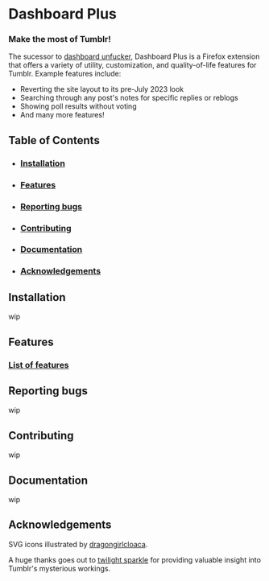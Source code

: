 # Dashboard Plus

### Make the most of Tumblr!

The sucessor to [dashboard unfucker](https://github.com/enchanted-sword/dashboard-unfucker), Dashboard Plus is a Firefox extension that offers a variety of utility, customization, and quality-of-life features for Tumblr.
Example features include:
- Reverting the site layout to its pre-July 2023 look
- Searching through any post's notes for specific replies or reblogs
- Showing poll results without voting
- And many more features!

## Table of Contents
- ### [Installation](#installation-1)
- ### [Features](#features-1)
- ### [Reporting bugs](#reporting-bugs-1)
- ### [Contributing](#contributing-1)
- ### [Documentation](#documentation-1)
- ### [Acknowledgements](#acknowledgements-1)

## Installation
wip

## Features
### [List of features](https://github.com/enchanted-sword/Dashboard-Plus/blob/main/docs/features.md)

## Reporting bugs
wip

## Contributing
wip

## Documentation
wip

## Acknowledgements
SVG icons illustrated by [dragongirlcloaca](https://tumblr.com/dragongirlcloaca).

A huge thanks goes out to [twilight sparkle](https://tumblr.com/twilight-sparkle-irl) for providing valuable insight into Tumblr's mysterious workings.
